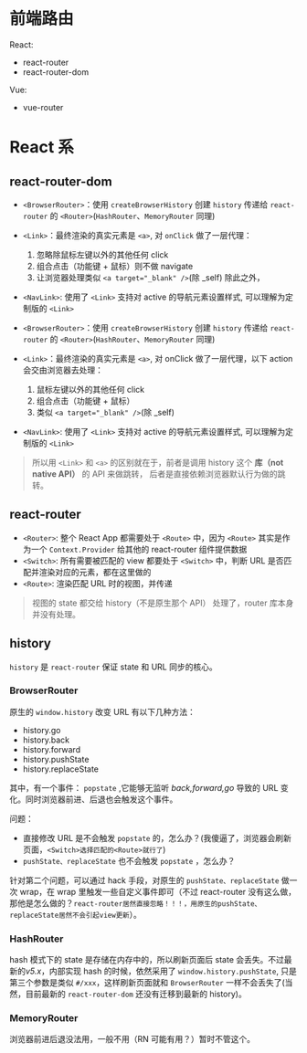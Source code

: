 # 前端路由

React:

- react-router
- react-router-dom

Vue:

- vue-router

# React 系

## react-router-dom

- `<BrowserRouter>`：使用 `createBrowserHistory` 创建 `history` 传递给 `react-router` 的 `<Router>`(`HashRouter`、`MemoryRouter` 同理)
- `<Link>`：最终渲染的真实元素是 `<a>`, 对 `onClick` 做了一层代理：
  1. 忽略除鼠标左键以外的其他任何 click
  2. 组合点击（功能键 + 鼠标）则不做 navigate
  3. 让浏览器处理类似 `<a target="_blank" />`(除 \_self)
     除此之外，
- `<NavLink>`: 使用了 `<Link>` 支持对 active 的导航元素设置样式, 可以理解为定制版的 `<Link>`

- `<BrowserRouter>`：使用 `createBrowserHistory` 创建 `history` 传递给 `react-router` 的 `<Router>`(`HashRouter`、`MemoryRouter` 同理)
- `<Link>`：最终渲染的真实元素是 `<a>`, 对 onClick 做了一层代理，以下 action 会交由浏览器去处理：
  1. 鼠标左键以外的其他任何 click
  2. 组合点击（功能键 + 鼠标）
  3. 类似 `<a target="_blank" />`(除 \_self)
- `<NavLink>`: 使用了 `<Link>` 支持对 active 的导航元素设置样式, 可以理解为定制版的 `<Link>`

> 所以用 `<Link>` 和 `<a>` 的区别就在于，前者是调用 history 这个 **库（not native API）** 的 API 来做跳转， 后者是直接依赖浏览器默认行为做的跳转。

## react-router

- `<Router>`: 整个 React App 都需要处于 `<Route>` 中，因为 `<Route>` 其实是作为一个 `Context.Provider` 给其他的 react-router 组件提供数据
- `<Switch>`: 所有需要被匹配的 view 都要处于 `<Switch>` 中，判断 URL 是否匹配并渲染对应的元素，都在这里做的
- `<Route>`: 渲染匹配 URL 时的视图，并传递

> 视图的 state 都交给 history（不是原生那个 API） 处理了，router 库本身并没有处理。

## history

`history` 是 `react-router` 保证 state 和 URL 同步的核心。

### BrowserRouter

原生的 `window.history` 改变 URL 有以下几种方法：

- history.go
- history.back
- history.forward
- history.pushState
- history.replaceState

其中，有一个事件： `popstate` ,它能够无监听 _back,forward,go_ 导致的 URL 变化。同时浏览器前进、后退也会触发这个事件。

问题：

- 直接修改 URL 是不会触发 `popstate` 的，怎么办？(我傻逼了，浏览器会刷新页面，`<Switch>选择匹配的<Route>就行了`)
- `pushState、replaceState` 也不会触发 `popstate` ，怎么办？

针对第二个问题，可以通过 hack 手段，对原生的 `pushState、replaceState` 做一次 wrap，在 wrap 里触发一些自定义事件即可（不过 react-router 没有这么做，那他是怎么做的？`react-router居然直接忽略！！！，用原生的pushState、replaceState居然不会引起view更新`）。

### HashRouter

hash 模式下的 state 是存储在内存中的，所以刷新页面后 state 会丢失。不过最新的*v5.x*，内部实现 hash 的时候，依然采用了 `window.history.pushState`, 只是第三个参数是类似 `#/xxx`，这样刷新页面就和 `BrowserRouter` 一样不会丢失了(当然，目前最新的 `react-router-dom` 还没有迁移到最新的 history)。

### MemoryRouter

浏览器前进后退没法用，一般不用（RN 可能有用？）暂时不管这个。
